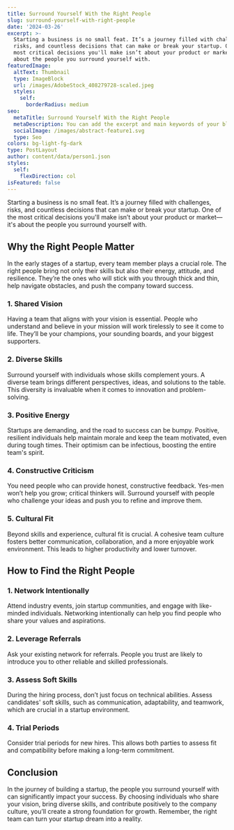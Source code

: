 ```yaml
---
title: Surround Yourself With the Right People
slug: surround-yourself-with-right-people
date: '2024-03-26'
excerpt: >-
  Starting a business is no small feat. It’s a journey filled with challenges,
  risks, and countless decisions that can make or break your startup. One of the
  most critical decisions you'll make isn’t about your product or market—it's
  about the people you surround yourself with.
featuredImage:
  altText: Thumbnail
  type: ImageBlock
  url: /images/AdobeStock_408279728-scaled.jpeg
  styles:
    self:
      borderRadius: medium
seo:
  metaTitle: Surround Yourself With the Right People
  metaDescription: You can add the excerpt and main keywords of your blog post here.
  socialImage: /images/abstract-feature1.svg
  type: Seo
colors: bg-light-fg-dark
type: PostLayout
author: content/data/person1.json
styles:
  self:
    flexDirection: col
isFeatured: false
---
```


Starting a business is no small feat. It’s a journey filled with challenges, risks, and countless decisions that can make or break your startup. One of the most critical decisions you'll make isn’t about your product or market—it's about the people you surround yourself with.

## Why the Right People Matter

In the early stages of a startup, every team member plays a crucial role. The right people bring not only their skills but also their energy, attitude, and resilience. They’re the ones who will stick with you through thick and thin, help navigate obstacles, and push the company toward success.

### 1. Shared Vision

Having a team that aligns with your vision is essential. People who understand and believe in your mission will work tirelessly to see it come to life. They’ll be your champions, your sounding boards, and your biggest supporters.

### 2. Diverse Skills

Surround yourself with individuals whose skills complement yours. A diverse team brings different perspectives, ideas, and solutions to the table. This diversity is invaluable when it comes to innovation and problem-solving.

### 3. Positive Energy

Startups are demanding, and the road to success can be bumpy. Positive, resilient individuals help maintain morale and keep the team motivated, even during tough times. Their optimism can be infectious, boosting the entire team's spirit.

### 4. Constructive Criticism

You need people who can provide honest, constructive feedback. Yes-men won’t help you grow; critical thinkers will. Surround yourself with people who challenge your ideas and push you to refine and improve them.

### 5. Cultural Fit

Beyond skills and experience, cultural fit is crucial. A cohesive team culture fosters better communication, collaboration, and a more enjoyable work environment. This leads to higher productivity and lower turnover.

## How to Find the Right People

### 1. Network Intentionally

Attend industry events, join startup communities, and engage with like-minded individuals. Networking intentionally can help you find people who share your values and aspirations.

### 2. Leverage Referrals

Ask your existing network for referrals. People you trust are likely to introduce you to other reliable and skilled professionals.

### 3. Assess Soft Skills

During the hiring process, don’t just focus on technical abilities. Assess candidates' soft skills, such as communication, adaptability, and teamwork, which are crucial in a startup environment.

### 4. Trial Periods

Consider trial periods for new hires. This allows both parties to assess fit and compatibility before making a long-term commitment.

## Conclusion

In the journey of building a startup, the people you surround yourself with can significantly impact your success. By choosing individuals who share your vision, bring diverse skills, and contribute positively to the company culture, you’ll create a strong foundation for growth. Remember, the right team can turn your startup dream into a reality.
